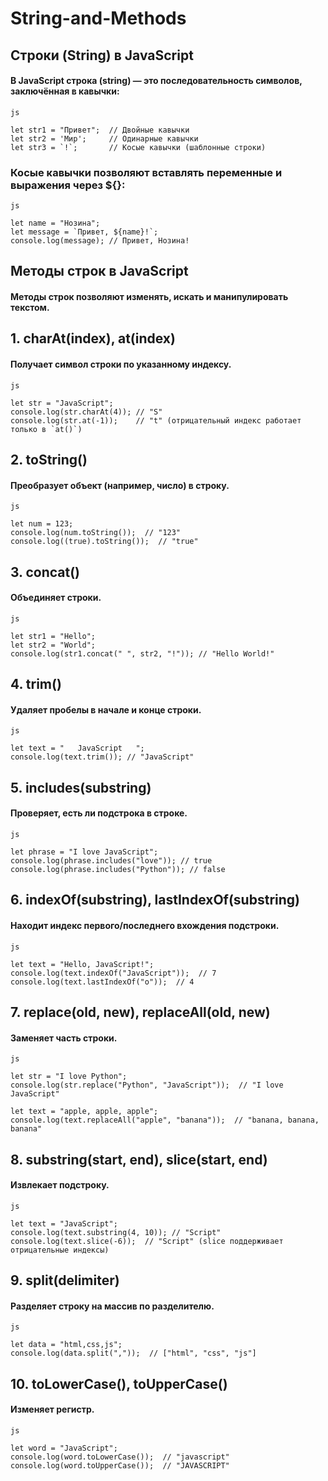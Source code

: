 # String-and-Methods
## Строки (String) в JavaScript
#### В JavaScript строка (string) — это последовательность символов, заключённая в кавычки:
~~~
js

let str1 = "Привет";  // Двойные кавычки
let str2 = 'Мир';     // Одинарные кавычки
let str3 = `!`;       // Косые кавычки (шаблонные строки)
~~~
### Косые кавычки позволяют вставлять переменные и выражения через ${}:
~~~
js

let name = "Нозина";
let message = `Привет, ${name}!`;
console.log(message); // Привет, Нозина!
~~~
## Методы строк в JavaScript
#### Методы строк позволяют изменять, искать и манипулировать текстом.

## 1. charAt(index), at(index)
#### Получает символ строки по указанному индексу.
~~~
js

let str = "JavaScript";
console.log(str.charAt(4)); // "S"
console.log(str.at(-1));    // "t" (отрицательный индекс работает только в `at()`)
~~~
## 2. toString()
#### Преобразует объект (например, число) в строку.
~~~
js

let num = 123;
console.log(num.toString());  // "123"
console.log((true).toString());  // "true"
~~~
## 3. concat()
#### Объединяет строки.
~~~
js

let str1 = "Hello";
let str2 = "World";
console.log(str1.concat(" ", str2, "!")); // "Hello World!"
~~~
## 4. trim()
#### Удаляет пробелы в начале и конце строки.
~~~
js

let text = "   JavaScript   ";
console.log(text.trim()); // "JavaScript"
~~~
## 5. includes(substring)
#### Проверяет, есть ли подстрока в строке.
~~~
js

let phrase = "I love JavaScript";
console.log(phrase.includes("love")); // true
console.log(phrase.includes("Python")); // false
~~~
## 6. indexOf(substring), lastIndexOf(substring)
#### Находит индекс первого/последнего вхождения подстроки.
~~~
js

let text = "Hello, JavaScript!";
console.log(text.indexOf("JavaScript"));  // 7
console.log(text.lastIndexOf("o"));  // 4
~~~
## 7. replace(old, new), replaceAll(old, new)
#### Заменяет часть строки.
~~~
js

let str = "I love Python";
console.log(str.replace("Python", "JavaScript"));  // "I love JavaScript"

let text = "apple, apple, apple";
console.log(text.replaceAll("apple", "banana"));  // "banana, banana, banana"
~~~
## 8. substring(start, end), slice(start, end)
#### Извлекает подстроку.
~~~
js

let text = "JavaScript";
console.log(text.substring(4, 10)); // "Script"
console.log(text.slice(-6));  // "Script" (slice поддерживает отрицательные индексы)
~~~
## 9. split(delimiter)
#### Разделяет строку на массив по разделителю.
~~~
js

let data = "html,css,js";
console.log(data.split(","));  // ["html", "css", "js"]
~~~
## 10. toLowerCase(), toUpperCase()
#### Изменяет регистр.
~~~
js

let word = "JavaScript";
console.log(word.toLowerCase());  // "javascript"
console.log(word.toUpperCase());  // "JAVASCRIPT"
~~~
